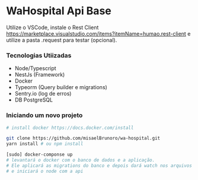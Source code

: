 WaHospital Api Base
==================

Utilize o VSCode, instale o Rest Client https://marketplace.visualstudio.com/items?itemName=humao.rest-client e utilize a pasta .request para testar (opcional).

### Tecnologias Utiizadas

* Node/Typescript
* NestJs (Framework)
* Docker
* Typeorm (Query builder e migrations)
* Sentry.io (log de erros)
* DB PostgreSQL

### Iniciando um novo projeto

```bash
# install docker https://docs.docker.com/install

git clone https://github.com/misaelBrunoro/wa-hospital.git
yarn install # ou npm install

[sudo] docker-componse up
# levantará o docker com o banco de dados e a aplicação.
# Ele aplicará as migrations do banco e depois dará watch nos arquivos
# e iniciará o node com a api
```